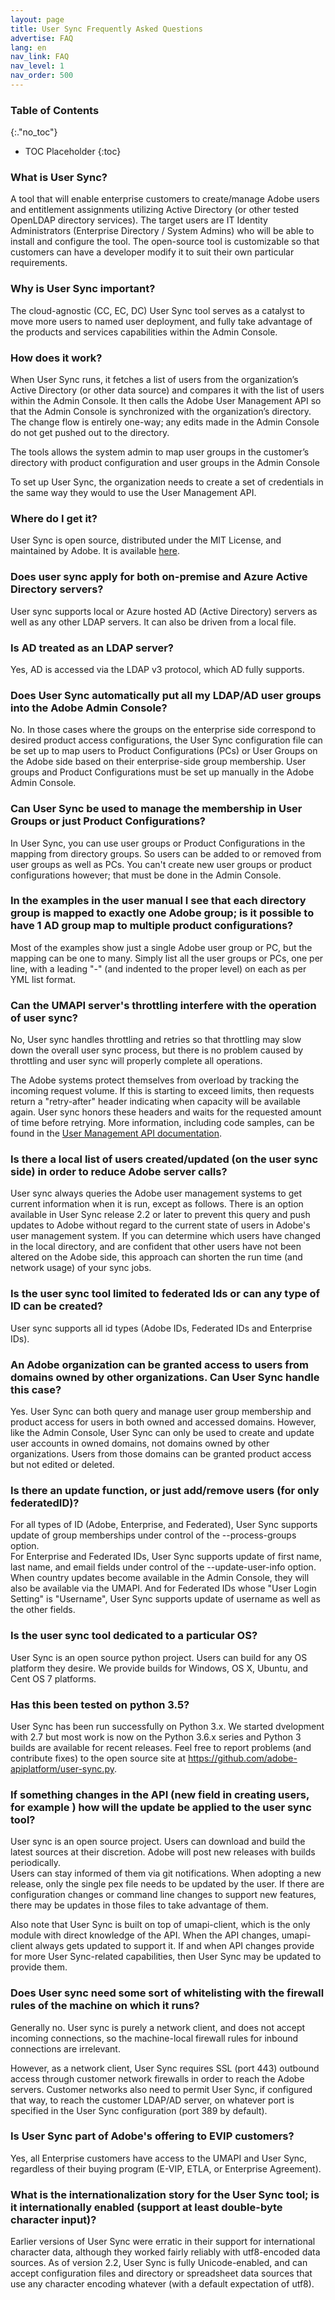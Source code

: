 ```yaml
---
layout: page
title: User Sync Frequently Asked Questions
advertise: FAQ
lang: en
nav_link: FAQ
nav_level: 1
nav_order: 500
---
```

### Table of Contents
{:."no_toc"}

* TOC Placeholder
{:toc}


### What is User Sync?

A tool that will enable enterprise customers to create/manage Adobe 
users and entitlement assignments utilizing Active Directory (or other 
tested OpenLDAP directory services).  The target users are IT Identity
Administrators (Enterprise Directory / System Admins) who will be able 
to install and configure the tool.  The open-source tool is customizable 
so that customers can have a developer modify it to suit their own 
particular requirements. 

### Why is User Sync important?

The cloud-agnostic (CC, EC, DC) User Sync tool serves as a catalyst 
to move more users to named user deployment, and fully take advantage 
of the products and services capabilities within the Admin Console.
 
### How does it work?

When User Sync runs, it fetches a list of users from the organization’s 
Active Directory (or other data source) and compares it with the list of 
users within the Admin Console.  It then calls the Adobe User Management 
API so that the Admin Console is synchronized with the organization’s 
directory.  The change flow is entirely one-way; any edits made in the 
Admin Console do not get pushed out to the directory.

The tools allows the system admin to map user groups in the customer’s 
directory with product configuration and user groups in the Admin Console

To set up User Sync, the organization needs to create a set of credentials 
in the same way they would to use the User Management API.
 
### Where do I get it?

User Sync is open source, distributed under the MIT License, and maintained by Adobe. It is available [here](https://github.com/adobe-apiplatform/user-sync.py/releases/latest).


### Does user sync apply for both on-premise and Azure Active Directory servers?

User sync supports local or Azure hosted AD (Active Directory) servers as well as any other LDAP servers.  It can also be driven from a local file.

### Is AD treated as an LDAP server?

Yes, AD is accessed via the LDAP v3 protocol, which AD fully supports.

### Does User Sync automatically put all my LDAP/AD user groups into the Adobe Admin Console?

No.  In those cases 
where the groups on the enterprise side correspond to desired product access 
configurations, the User Sync configuration file can be set up to map 
users to Product Configurations (PCs) or User Groups on the Adobe 
side based on their enterprise-side group membership.  User groups and Product Configurations must be set up manually in the Adobe Admin Console.

 
### Can User Sync be used to manage the membership in User Groups or just Product Configurations?

In User Sync, you can use user groups or Product Configurations in the mapping from directory groups.  So users can be added to or removed from user groups as well as PCs.  You can't create new user groups or product configurations however; that must be done in the Admin Console.

### In the examples in the user manual I see that each directory group is mapped to exactly one Adobe group; is it possible to have 1 AD group map to multiple product configurations?

Most of the examples show just a single Adobe user group or PC, but the mapping can be one to many.  Simply list all the user groups or PCs, one per line, with a leading "-" (and indented to the proper level) on each as per YML list format.

### Can the UMAPI server's throttling interfere with the operation of user sync?

No, User sync handles throttling and retries so that throttling may slow 
down the overall user sync process, but there is no problem caused by throttling 
and user sync will properly complete all operations.

The Adobe systems protect themselves from overload by tracking the incoming 
request volume.  If this is starting to exceed limits, then requests return 
a "retry-after" header indicating when capacity will be available again.  User sync honors these headers and waits for the requested amount of time before retrying.  More information, including code samples, can be found in the [User Management API documentation](https://www.adobe.io/apis/cloudplatform/usermanagement/docs/gettingstarted.html).
 
###  Is there a local list of users created/updated (on the user sync side) in order to reduce Adobe server calls?

User sync always queries the Adobe user management systems to get 
current information when it is run, except as follows.  There is an option available in 
User Sync release 2.2 or later to prevent this query and push updates to Adobe without
regard to the current state of users in Adobe's user management system. If you can determine
which users have changed in the local directory, and are confident that other users 
have not been altered on the Adobe side, this approach can shorten the run time 
(and network usage) of your sync jobs.
 
### Is the user sync tool limited to federated Ids or can any type of ID can be created?

User sync supports all id types (Adobe IDs, Federated IDs and Enterprise IDs).

### An Adobe organization can be granted access to users from domains owned by other organizations.  Can User Sync handle this case?

Yes.  User Sync can both query and manage user 
group membership and product access for users in both owned and accessed domains.  However, 
like the Admin Console, User Sync can only be used to create and update user 
accounts in owned domains, not domains owned by other organizations.  Users from those
domains can be granted product access but not edited or deleted.

### Is there an update function, or just add/remove users (for only federatedID)?

For all types of ID (Adobe, Enterprise, and Federated), User Sync supports 
update of group memberships under control of the --process-groups option.  
For Enterprise and Federated IDs, User Sync supports update of first name, last 
name, and email fields under control of the --update-user-info  option.  When 
country updates become available in the Admin Console, they will also be 
available via the UMAPI.  And for Federated IDs whose "User Login Setting" 
is "Username", User Sync supports update of username as well as the other fields.

### Is the user sync tool dedicated to a particular OS?

User Sync is an open source python project.  Users can build for any OS platform they desire.  We provide builds for Windows, OS X, Ubuntu, and Cent OS 7 platforms.

### Has this been tested on python 3.5?

User Sync has been run successfully on Python 3.x.  We started dvelopment with 2.7 but most work is now on the Python 3.6.x series and Python 3 builds are available for recent releases.  Feel free to report problems (and contribute fixes) to the open source site at https://github.com/adobe-apiplatform/user-sync.py.

### If something changes in the API (new field in creating users, for example ) how will the update  be applied to the user sync tool?

User sync is an open source project.  Users can download and build the latest 
sources at their discretion.  Adobe will post new releases with builds periodically.  
Users can stay informed of them via git notifications.  When adopting a new release, 
only the single pex file needs to be updated by the user.  If there are configuration 
changes or command line changes to support new features, there may be updates in 
those files to take advantage of them.

Also note that User Sync is built on top of umapi-client, which is the only module with direct knowledge of the API. When the API changes, umapi-client always gets updated to support it. If and when API changes provide for more User Sync-related capabilities, then User Sync may be updated to provide them.

### Does User sync need some sort of whitelisting with the firewall rules of the machine on which it runs?

Generally no. User sync is purely a network client, and does not accept incoming connections, so the machine-local firewall rules for inbound connections are irrelevant.

However, as a network client, User Sync requires SSL (port 443) outbound access through customer network firewalls in order to reach the Adobe servers. Customer networks also need to permit User Sync, if configured that way, to reach the customer LDAP/AD server, on whatever port is specified in the User Sync configuration (port 389 by default).

### Is User Sync part of Adobe's offering to EVIP customers?
 
Yes, all Enterprise customers have access to the UMAPI and User Sync, regardless of their buying program (E-VIP, ETLA, or Enterprise Agreement).
 
### What is the internationalization story for the User Sync tool;  is it internationally enabled (support at least double-byte character input)?
 
Earlier versions of User Sync were erratic in their support for international 
character data, although they worked fairly reliably with utf8-encoded data 
sources. As of version 2.2, User Sync is fully Unicode-enabled, and can accept 
configuration files and directory or spreadsheet data sources that use any 
character encoding whatever (with a default expectation of utf8).

